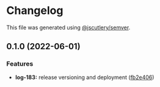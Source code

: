 # Changelog

This file was generated using [@jscutlery/semver](https://github.com/jscutlery/semver).

## 0.1.0 (2022-06-01)

### Features

- **log-183:** release versioning and deployment ([fb2e406](https://github.com/ikigai-github/logosphere/commit/fb2e4060161d0069c13ac8508982c36b3a7bbabb))
